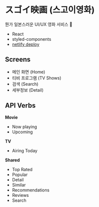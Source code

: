 # **スゴイ映画** (스고이영화)

뭔가 일본스러운 UI/UX 영화 서비스 🐾
- React
- styled-components
- [netlify deploy](https://hungry-bhaskara-f2994f.netlify.com/)

## Screens

- 메인 화면 (Home)
- 티비 프로그램 (TV Shows)
- 검색 (Search)
- 세부정보 (Detail)

## API Verbs

**Movie**

- Now playing
- Upcoming 

**TV**

- Airing Today

**Shared**

- Top Rated
- Popular
- Detail
- Similar
- Recommendations
- Reviews
- Search



